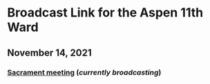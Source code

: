 # Broadcast Link for the Aspen 11th Ward

## November 14, 2021
### [Sacrament meeting](https://youtu.be/W-y2vGBMdv8) (*currently broadcasting*)
